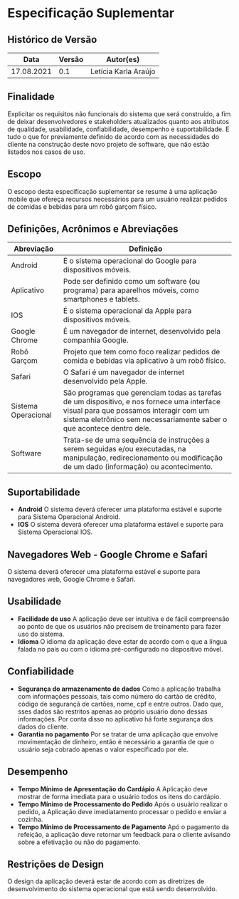 # Especificação Suplementar
## Histórico de Versão

| Data | Versão | Autor(es) |
| -------- | -------- | -------- |
| 17.08.2021     | 0.1     | Letícia Karla Araújo     |

## Finalidade
Explicitar os requisitos não funcionais do sistema que será construído, a fim de deixar desenvolvedores e stakeholders atualizados quanto aos atributos de qualidade, usabilidade, confiabilidade, desempenho e suportabilidade. E tudo o que for previamente definido de acordo com as necessidades do cliente na construção deste novo projeto de software, que não estão listados nos casos de uso.

## Escopo
O escopo desta especificação suplementar se resume à uma aplicação mobile que ofereça recursos necessários para um usuário realizar pedidos de comidas e bebidas para um robô garçom físico.

## Definições, Acrônimos e Abreviações

| Abreviação | Definição |
| -------- | -------- |
| Android | É o sistema operacional do Google para dispositivos móveis. |
| Aplicativo | Pode ser definido como um software (ou programa) para aparelhos móveis, como smartphones e tablets. |
| IOS | É o sistema operacional da Apple para dispositivos móveis. |
| Google Chrome | É um navegador de internet, desenvolvido pela companhia Google. |
| Robô Garçom | Projeto que tem como foco realizar pedidos de comida e bebidas via aplicativo à um robô físico. |
| Safari | O Safari é um navegador de internet desenvolvido pela Apple. |
| Sistema Operacional | São programas que gerenciam todas as tarefas de um dispositivo, e nos fornece uma interface visual para que possamos interagir com um sistema eletrônico sem necessariamente saber o que acontece dentro dele. |
| Software | Trata-se de uma sequência de instruções a serem seguidas e/ou executadas, na manipulação, redirecionamento ou modificação de um dado (informação) ou acontecimento. |


## Suportabilidade
* **Android**
O sistema deverá oferecer uma plataforma estável e suporte para Sistema Operacional Android.
* **IOS**
O sistema deverá oferecer uma plataforma estável e suporte para Sistema Operacional IOS.

## Navegadores Web - Google Chrome e Safari 
O sistema deverá oferecer uma plataforma estável e suporte para navegadores web, Google Chrome e Safari.

## Usabilidade
* **Facilidade de uso**
    A aplicação deve ser intuitiva e de fácil compreensão ao ponto de que os usuários não precisem de treinamento para fazer uso do sistema.
* **Idioma**
    O idioma da aplicação deve estar de acordo com o que a língua falada no país ou com o idioma pré-configurado no dispositivo móvel.

## Confiabilidade
* **Segurança do armazenamento de dados**
    Como a aplicação trabalha com informações pessoais, tais como número do cartão de crédito, código de segurançã de cartões, nome, cpf e entre outros. Dado que, sses dados são restritos apenas ao próprio usuário dono dessas informações. Por conta disso no aplicativo há forte segurança dos dados do cliente.
* **Garantia no pagamento**
    Por se tratar de uma aplicação que envolve movimentação de dinheiro, então é necessário a garantia de que o usuário seja cobrado apenas o valor especificado por ele.

## Desempenho
* **Tempo Mínimo de Apresentação do Cardápio**
    A Aplicação deve mostrar de forma imediata para o usuário todos os itens do cardápio.
* **Tempo Mínimo de Processamento do Pedido**
    Após o usuário realizar o pedido, a Aplicação deve imediatamento processar o pedido e enviar a cozinha. 
* **Tempo Mínimo de Processamento de Pagamento**
    Apó o pagamento da refeição, a aplicação deve retornar um feedback para o cliente avisando sobre a efetivação ou não do pagamento.
    
## Restrições de Design
O design da aplicação deverá estar de acordo com as diretrizes de desenvolvimento do sistema operacional que está sendo desenvolvido.

    





